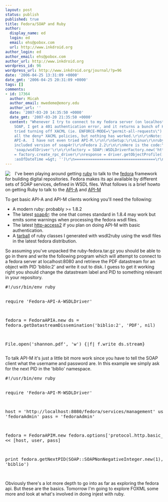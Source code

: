 ```yaml
---
layout: post
status: publish
published: true
title: Fedora/SOAP and Ruby
author:
  display_name: ed
  login: ed
  email: ehs@pobox.com
  url: http://www.inkdroid.org
author_login: ed
author_email: ehs@pobox.com
author_url: http://www.inkdroid.org
wordpress_id: 96
wordpress_url: http://www.inkdroid.org/journal/?p=96
date: '2006-04-25 13:31:09 +0000'
date_gmt: '2006-04-25 20:31:09 +0000'
tags: []
comments:
- id: 17364
  author: Micah
  author_email: mwedeme@emory.edu
  author_url: ''
  date: '2007-03-20 14:35:50 +0000'
  date_gmt: '2007-03-20 21:35:50 +0000'
  content: "Whenever I try to connect to my fedora server (on localhost:8080) via
    SOAP, I get a 401 authentication error, and it returns a bunch of HTML .  I have
    tried turning off XACML (ie. ENFORCE-MODE=\"permit-all-requests\") and removing
    all the deny* XACML policies, but nothing has worked.\r\n\r\nNote: This is for
    API-A.  I have not even tried API-M.\r\n\r\nSetup:\r\nLinux\r\nruby 1.8.5 (using
    included version of soap4r)\r\nFedora 2.2\r\n\r\nHere is the code:\r\n===========================\r\nrequire
    'soap/wsdlDriver'\r\n\r\nfactory = SOAP::WSDLDriverFactory.new('http://localhost:8080/fedora/wsdl?api=API-A')\r\ndriver
    = factory.create_rpc_driver\r\nresponse = driver.getObjectProfile(:pid =&gt; 'changeme:1',
    :asOfDateTime =&gt; '')\r\n====================================\r\n\r\nAny ideas?"
---
```


<p><a href="http://fedora.info"><img src="http://web.archive.org/web/20060811065005/http://www.fedora.info:80/images/index/logo.gif" border="none" style="margin-right: 15px" align="left" /></a></p>
<p>I've been playing around getting <a href="http://ruby-lang.org">ruby</a> to talk to the <a href="http://fedora.info">fedora</a> framework for building digital repositories. Fedora makes its api available by different sets of SOAP services, defined in WSDL files. What follows is a brief howto on getting Ruby to talk to the <a href="http://www.fedora.info/definitions/1/0/api/Fedora-API-A.html">API-A</a> and <a href="http://www.fedora.info/definitions/1/0/api/Fedora-API-M.html">API-M</a></p>
<p>To get basic API-A and API-M clients working you'll need the following:</p>
<ul>
<li>A modern ruby: probably >= 1.8.2</li>
<li>The latest <a href="http://web.archive.org/web/20100819082659/http://dev.ctor.org:80/soap4r">soap4r</a>: the one that comes standard in 1.8.4 may work but emits some warnings when processing the fedora wsdl files.</li>
<li>The latest <a href="http://raa.ruby-lang.org/project/http-access2/">http-access2</a> if you plan on doing API-M with basic authentication.</li>
<li>A <a href="http://www.textualize.com/files/ruby-fedora.tar.gz">tarball</a> of ruby classes I generated with wsdl2ruby using the wsdl files in the latest fedora distribution.</li>
</ul>
<p>So assuming you've unpacked the ruby-fedora.tar.gz you should be able to go in there and write the following program which will attempt to connect to a fedora server at localhost:8080 and retrieve the PDF datastream for an object with PID 'biblio:2' and write it out to disk. I guess to get it working right you should change the datastream label and PID to something relevant in your repository.</p>
<pre lang="ruby">
#!/usr/bin/env ruby

require 'Fedora-API-A-WSDLDriver'

fedora = FedoraAPIA.new
ds = fedora.getDatastreamDissemination('biblio:2', 'PDF', nil)

File.open('shannon.pdf', 'w') {|f| f.write ds.stream}
</pre>
<p>To talk API-M it's just a little bit more work since you have to tell the SOAP client what the username and password are. In this example we simply ask for the next PID in the 'biblio' namespace.</p>
<pre lang="ruby">
#!/usr/bin/env ruby

require 'Fedora-API-M-WSDLDriver'

host = 'http://localhost:8080/fedora/services/management'
user = 'fedoraAdmin'
pass = 'fedoraAdmin'

fedora = FedoraAPIM.new
fedora.options['protocol.http.basic_auth'] &lt;&lt; [host, user, pass]

print fedora.getNextPID(SOAP::SOAPNonNegativeInteger.new(1), 'biblio')   
</pre>
<p>Obviously there's a lot more depth to go into as far as exploring the fedora api. But these are the basics. Tomorrow I'm going to explore FOXML some more and look at what's involved in doing injest with ruby.</p>
